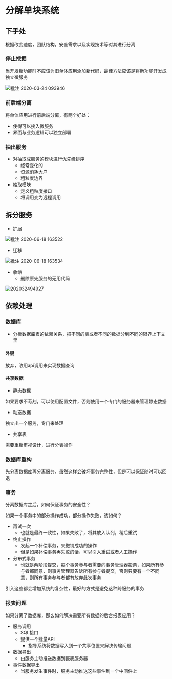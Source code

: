 # 分解单块系统

## 下手处

根据改变速度，团队结构，安全需求以及实现技术等对其进行分离

### 停止挖掘

当开发新功能时不应该为旧单体应用添加新代码，最佳方法应该是将新功能开发成独立微服务

![批注 2020-03-24 093946](/assets/批注%202020-03-24%20093946.png)

### 前后端分离

将单体应用进行前后端分离，有两个好处：

- 使得可以接入微服务
- 界面与业务逻辑可以独立部署

### 抽出服务

- 对抽取成服务的模块进行优先级排序
  - 经常变化的
  - 资源消耗大户
  - 粗粒度边界
- 抽取模块
  - 定义粗粒度接口
  - 将调用变为远程调用

## 拆分服务

- 扩展

![批注 2020-06-18 163522](/assets/批注%202020-06-18%20163522.png)

- 迁移

![批注 2020-06-18 163534](/assets/批注%202020-06-18%20163534.png)

- 收缩
  - 删除原先服务的无用代码

![202032494927](/assets/202032494927.png)

## 依赖处理

### 数据库

- 分析数据库表的依赖关系，把不同的表或者不同的数据分到不同的限界上下文里

#### 外键

放弃，改用api调用来实现数据查询

#### 共享数据

- 静态数据

如果要求不苛刻，可以使用配置文件，否则使用一个专门的服务器来管理静态数据

- 动态数据

独立出一个服务，专门来处理

- 共享表

需要重新审视设计，进行分表操作

### 数据库重构

先分离数据库再分离服务，虽然这样会破坏事务完整性，但是可以保证随时可以回退

### 事务

分离数据库之后，如何保证事务的安全性？

如果一个事务中的部分操作成功，部分操作失败，该如何？

- 再试一次
  - 也就是最终一致性，如果失败了，将其放入队列，稍后重试
- 终止操作
  - 发起一个补偿事务，来撤销成功的操作
  - 但是如果补偿事务再失败的话，可以引入重试或者人工操作
- 分布式事务
  - 也就是两阶段提交，每个事务参与者需要向事务管理器投票，如果所有参与者都同意，则事务管理器告诉所有参与者提交，否则只要有一个不同意，则所有事务参与者都有放弃此次事务

引入这些都会增加系统的复杂性，最好的方式是避免这种跨服务的事务

### 报表问题

如果分离了数据库，那么如何解决需要所有数据的后台报表应用？

- 服务调用
  - SQL接口
  - 提供一个批量API
    - 指导系统将数据写入到一个共享位置来解决传输问题
- 数据导出
  - 由服务主动推送数据到报表服务器
- 事件数据导出
  - 当服务发生事件时，服务主动推送这些事件到一个中间件上





